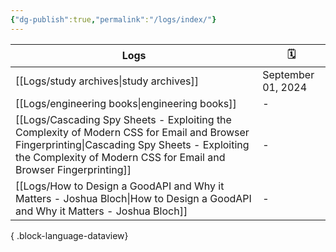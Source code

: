 ```yaml
---
{"dg-publish":true,"permalink":"/logs/index/"}
---
```



| Logs                                                                                                                                                                                                                 | 🗓️                |
| -------------------------------------------------------------------------------------------------------------------------------------------------------------------------------------------------------------------- | ------------------ |
| [[Logs/study archives\|study archives]]                                                                                                                                                                           | September 01, 2024 |
| [[Logs/engineering books\|engineering books]]                                                                                                                                                                     | \-                 |
| [[Logs/Cascading Spy Sheets - Exploiting the Complexity of Modern CSS for Email and Browser Fingerprinting\|Cascading Spy Sheets - Exploiting the Complexity of Modern CSS for Email and Browser Fingerprinting]] | \-                 |
| [[Logs/How to Design a GoodAPI and Why it Matters - Joshua Bloch\|How to Design a GoodAPI and Why it Matters - Joshua Bloch]]                                                                                     | \-                 |

{ .block-language-dataview}

